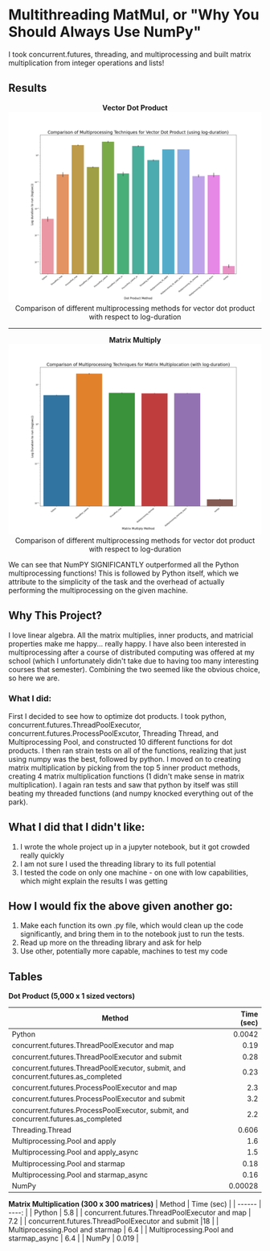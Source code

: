 # Multithreading MatMul, or "Why You Should Always Use NumPy"
I took concurrent.futures, threading, and multiprocessing and built matrix multiplication from integer operations and lists!

## Results
<p float="left", align='center'>
  <b> Vector Dot Product </b> <br>
  <img src="/log_dt_prod_comp.png" width="900" /> <br>
  Comparison of different multiprocessing methods for vector dot product with respect to log-duration
</p>


***
<p float="left", align='center'>
  <b> Matrix Multiply </b> <br>
  <img src="/log_matmul_comp.png" width="800" /> <br>
  Comparison of different multiprocessing methods for vector dot product with respect to log-duration
</p>

We can see that NumPY SIGNIFICANTLY outperformed all the Python multiprocessing functions! This is followed by Python itself, which we attribute to the simplicity of the task and the overhead of actually performing the multiprocessing on the given machine. 

## Why This Project?
I love linear algebra. All the matrix multiplies, inner products, and matricial properties make me happy... really happy. I have also been interested in multiprocessing after a course of distributed computing was offered at my school (which I unfortunately didn't take due to having too many interesting courses that semester). Combining the two seemed like the obvious choice, so here we are. 

### What I did:
First I decided to see how to optimize dot products. I took python, concurrent.futures.ThreadPoolExecutor, concurrent.futures.ProcessPoolExcutor, Threading Thread, and Multiprocessing Pool, and constructed 10 different functions for dot products. I then ran strain tests on all of the functions, realizing that just using numpy was the best, followed by python. I moved on to creating matrix multiplication by picking from the top 5 inner product methods, creating 4 matrix multiplication functions (1 didn't make sense in matrix multiplication). I again ran tests and saw that python by itself was still beating my threaded functions (and numpy knocked everything out of the park). 

## What I did that I didn't like:
1. I wrote the whole project up in a jupyter notebook, but it got crowded really quickly
2. I am not sure I used the threading library to its full potential
3. I tested the code on only one machine - on one with low capabilities, which might explain the results I was getting

## How I would fix the above given another go:
1. Make each function its own .py file, which would clean up the code significantly, and bring them in to the notebook just to run the tests. 
2. Read up more on the threading library and ask for help
3. Use other, potentially more capable, machines to test my code

## Tables

 **Dot Product (5,000 x 1 sized vectors)**


| Method | Time (sec) |
| ------ | ----: |
| Python | 0.0042 |
| concurrent.futures.ThreadPoolExecutor and map | 0.19 |
| concurrent.futures.ThreadPoolExecutor and submit | 0.28 |
| concurrent.futures.ThreadPoolExecutor, submit, and concurrent.futures.as_completed | 0.23 |
| concurrent.futures.ProcessPoolExecutor and map | 2.3 |
| concurrent.futures.ProcessPoolExecutor and submit | 3.2 |
| concurrent.futures.ProcessPoolExecutor, submit, and concurrent.futures.as_completed | 2.2
| Threading.Thread | 0.606 |
| Multiprocessing.Pool and apply | 1.6 |
| Multiprocessing.Pool and apply_async | 1.5 |
| Multiprocessing.Pool and starmap | 0.18 | 
| Multiprocessing.Pool and starmap_async | 0.16 |
| NumPy | 0.00028 |


**Matrix Multiplication (300 x 300 matrices)**
| Method | Time (sec) |
| ------ | ----: |
| Python | 5.8 |
| concurrent.futures.ThreadPoolExecutor and map | 7.2 |
| concurrent.futures.ThreadPoolExecutor and submit |18 |
| Multiprocessing.Pool and starmap | 6.4 | 
| Multiprocessing.Pool and starmap_async | 6.4 |
| NumPy | 0.019 |
